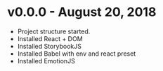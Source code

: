 # v0.0.0 - August 20, 2018

* Project structure started.
* Installed React + DOM
* Installed StorybookJS
* Installed Babel with env and react preset
* Installed EmotionJS